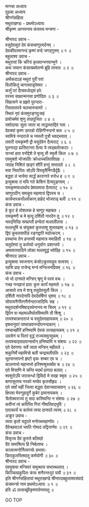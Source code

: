 मागचा अध्याय  
पुढचा अध्याय  
श्रीगर्गसंहिता  
मथुराखण्डः - प्रथमोऽध्यायः  
श्रीकृष्ण आनयनाय कंसस्य मन्त्रणा -  
  
श्रीनारद उवाच -  
वसुदेवसुतं देवं कंसचाणूरमर्दनम् ।  
देवकीपरमानन्दं कृष्णं वन्दे जगद्गुरुम् ॥ १ ॥  
बहुलाश्व उवाच -  
मथुरायां किं चरित्रं कृतवान्भगवान्मुने ।  
कथं जघान कंसाख्यमेतन्मे ब्रूहि तत्त्वतः ॥ २ ॥  
श्रीनारद उवाच -  
अथैकदाऽहं मथुरां पुरीं परां  
     विलोकितुं चागतवान्नृपेश्वर ।  
कर्त्तुं परं दैत्यवधोद्यमं हरेः  
     परस्य साक्षान्मनसा प्रणोदितः ॥ ३ ॥  
सिंहासने च प्रहृते पुरन्दरा-  
     त्सितातपत्रे चलचारुचामरे ।  
स्थितं नृपं कंसमुरङ्गदुःसहं  
     प्रावोचमेवं शृणु तत्प्रपूजितः ॥ ४ ॥  
यशोदायाः सुता जाता या त्वद्धस्ताद्दिवं गता ।  
देवक्यां कृष्ण उत्पन्नो रोहिणीनन्दनो बलः ॥ ५ ॥  
स्वमित्रे नन्दराजे च न्यस्तौ पुत्रौ भवद्‌भयात् ।  
तवारी रामकृष्णौ द्वौ वसुदेवेन दैत्यराट् ॥ ६ ॥  
पूतनाद्या ह्यरिष्टान्ता दैत्या ये त्वद्‌बलोत्कटाः ।  
याभ्यां हता वनोद्देशे ते मृत्यू तौ स्मृतौ किल ॥ ७ ॥  
एवमुक्तो भोजपतिः क्रोधाच्चलितविग्रहः ।  
जग्राह निशितं खड्गं शौरिं हन्तुं सभातले ॥ ८ ॥  
मया निवारितः सोऽपि विस्तृतैर्निगडैर्दृढैः ।  
बद्ध्वा तं भार्यया सार्द्धं कारागारे रुरोध ह ॥ ९ ॥  
इत्युक्त्वा तं मयि गते केशिनं दैत्यपुङ्गवम् ।  
रामकृष्णवधार्थाय प्रेषयामास दैत्यराट् ॥ १० ॥  
चाणूरादीन् समाहूय महामात्रं द्विपस्य च ।  
कार्यभारकराँल्लोकान् प्राहेदं भोजराड् बली ॥ ११ ॥  
कंस उवाच -  
हे कूट हे तोशलक हे चाणूर महाबल ।  
रामकृष्णौ च मे मृत्यू दर्शितौ नारदेन तु ॥ १२ ॥  
भवद्‌भिरिह सम्प्राप्तौ हन्येतां मल्ललीलया ।  
मल्लभूमिं च संयुक्तां कुरुताशु शुभावहाम् ॥ १३ ॥  
द्विपं कुवलयापीडं रङ्गद्वारि मदोत्कटम् ।  
प्रस्थाप्य तेन हन्तव्यौ महामात्र ममाहितौ ॥ १४ ॥  
चतुर्दश्यां तु कर्तव्यो धनुर्यागः प्रशान्तये ।  
अमावास्यादिने लोका मल्लयुद्धं भवेदिह ॥ १५ ॥  
श्रीनारद उवाच -  
इत्युक्त्वा स्वजनान् कंसोऽक्रूरमाहूय सत्वरम् ।  
रहसि प्राह राजेन्द्र मन्त्रं मन्त्रिजनप्रियम् ॥ १६ ॥  
कंस उवाच -  
भो भो दानपते मन्त्रिन् श्रृणु मे परमं वचः ।  
गच्छ नन्दव्रजं प्रातः कुरु कार्यं महामते ॥ १७ ॥  
आसाते तत्र मे शत्रू वसुदेवसुतौ किल ।  
दर्शितौ नारदेनापि देवदेवर्षिणा भृशम् ॥ १८ ॥  
सोपायनैर्गोपगणैर्नन्दराजादिभिः सह ।  
मथुरादर्शनमिषाद्‌रथेनानय मा चिरम् ॥ १९ ॥  
द्विपेन वा महामल्लैर्घातयिष्यामि तौ शिशू ।  
तत्पश्चान्नन्दराजं च वसुदेवसहायकम् ॥ २० ॥  
वृषभानुवरं पश्चान्नवनन्दोपनन्दकान् ।  
पश्चाच्छौरिं हनिष्यामि देवकं तत्सहायकम् ॥ २१ ॥  
उग्रसेनं च पितरं वृद्धं राज्यसमुत्सुकम् ।  
तत्पश्चाद्‌यादवान्सर्वान् हनिष्यामि न संशयः ॥ २२ ॥  
एते देवगणाः सर्वे जाता मन्त्रिन् महीतले ।  
शकुनिर्मे महामित्रो बली चन्द्रावतीपतिः ॥ २३ ॥  
भूतसन्तापनो हृष्टो वृकः शम्बर एव च ।  
कालनाभो महानाभो हरिश्मश्रुस्तथैव च ॥ २४ ॥  
एते मित्राणि मे सन्ति मदर्थं प्राणदा बलात् ।  
श्वशुरोऽपि जरासन्धो द्विविदो मे सखा स्मृतः ॥ २५ ॥  
बाणासुरश्च नरको मय्येव कृतसौहृदः ।  
एते सर्वां महीं जित्वा बद्ध्वा देवान्सवासवान् ॥ २‌६ ॥  
क्षिप्त्वा मेरुगुहादुर्गे कुबेरं द्रव्यनायकम् ।  
त्रैलोक्यराज्यं तु सदा करिष्यन्ति न संशयः ॥ २७ ॥  
कवीनां त्वं कविरिव गिरां गीष्पतिवद्भुवि ।  
एतत्कार्यं च कर्तव्यं त्वया दानपते त्वरम् ॥ २८ ॥  
अक्रूर उवाच -  
त्वया कृतो यदुपते मनोरथमहार्णावः ।  
दैवेच्छयाऽयं भवति गोष्पदं तद्विनार्णवः ॥ २९ ॥  
कंस उवाच -  
विसृज्य दैवं कुरुते बलिष्ठो  
     दैवं समाश्रित्य हि निर्बलश्च ।  
कालात्मनोर्नित्यगयोः प्रभावा-  
     न्निराकुलस्तिष्ठतु कर्मयोगी ॥ ३० ॥  
श्रीनारद उवाच -  
एवमुक्त्वा मन्त्रिवरं समुत्थाय सभास्थलात् ।  
किञ्चित्प्रकुपितः कंसः शनैरन्तःपुरं ययौ ॥ ३१ ॥  
इति श्रीगर्गसंहितायां मथुराखण्डे श्रीनारदबहुलाश्वसंवादे  
कंसमन्त्रो नाम प्रथमोऽध्यायः ॥ १ ॥  
हरिः ॐ तत्सच्छ्रीकृष्णार्पणमस्तु ॥  
  
GO TOP
